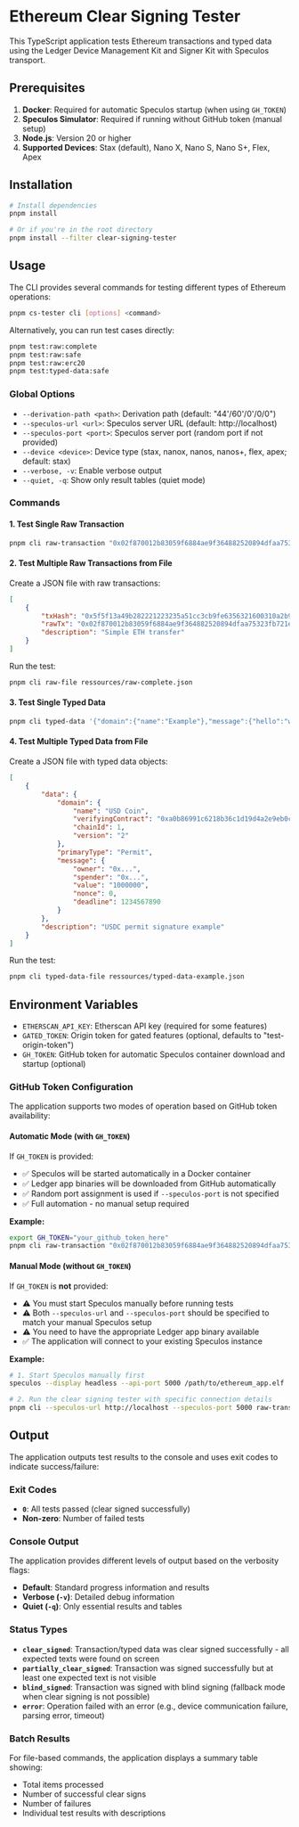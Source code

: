 # Ethereum Clear Signing Tester

This TypeScript application tests Ethereum transactions and typed data using the Ledger Device Management Kit and Signer Kit with Speculos transport.

## Prerequisites

1. **Docker**: Required for automatic Speculos startup (when using `GH_TOKEN`)
2. **Speculos Simulator**: Required if running without GitHub token (manual setup)
3. **Node.js**: Version 20 or higher
4. **Supported Devices**: Stax (default), Nano X, Nano S, Nano S+, Flex, Apex

## Installation

```bash
# Install dependencies
pnpm install

# Or if you're in the root directory
pnpm install --filter clear-signing-tester
```

## Usage

The CLI provides several commands for testing different types of Ethereum operations:

```bash
pnpm cs-tester cli [options] <command>
```

Alternatively, you can run test cases directly:

```bash
pnpm test:raw:complete
pnpm test:raw:safe
pnpm test:raw:erc20
pnpm test:typed-data:safe
```

### Global Options

- `--derivation-path <path>`: Derivation path (default: "44'/60'/0'/0/0")
- `--speculos-url <url>`: Speculos server URL (default: http://localhost)
- `--speculos-port <port>`: Speculos server port (random port if not provided)
- `--device <device>`: Device type (stax, nanox, nanos, nanos+, flex, apex; default: stax)
- `--verbose, -v`: Enable verbose output
- `--quiet, -q`: Show only result tables (quiet mode)

### Commands

#### 1. Test Single Raw Transaction

```bash
pnpm cli raw-transaction "0x02f870012b83059f6884ae9f364882520894dfaa75323fb721e5f29d43859390f62cc4b600b8874652436b698acb80c001a0bebdd83d9bc034e4824367e3f1cc0e8b8e4b24871eeba9ef8d36130d25c96129a04608841b2945b0ed090bc3c6fe56aef0077d6a5eb6b3416212fe727e7e2b68e1"
```

#### 2. Test Multiple Raw Transactions from File

Create a JSON file with raw transactions:

```json
[
    {
        "txHash": "0x5f5f13a49b282221223235a51cc3cb9fe6356321600310a2b97646bed757b352",
        "rawTx": "0x02f870012b83059f6884ae9f364882520894dfaa75323fb721e5f29d43859390f62cc4b600b8874652436b698acb80c001a0bebdd83d9bc034e4824367e3f1cc0e8b8e4b24871eeba9ef8d36130d25c96129a04608841b2945b0ed090bc3c6fe56aef0077d6a5eb6b3416212fe727e7e2b68e1",
        "description": "Simple ETH transfer"
    }
]
```

Run the test:

```bash
pnpm cli raw-file ressources/raw-complete.json
```

#### 3. Test Single Typed Data

```bash
pnpm cli typed-data '{"domain":{"name":"Example"},"message":{"hello":"world"}}'
```

#### 4. Test Multiple Typed Data from File

Create a JSON file with typed data objects:

```json
[
    {
        "data": {
            "domain": {
                "name": "USD Coin",
                "verifyingContract": "0xa0b86991c6218b36c1d19d4a2e9eb0ce3606eb48",
                "chainId": 1,
                "version": "2"
            },
            "primaryType": "Permit",
            "message": {
                "owner": "0x...",
                "spender": "0x...",
                "value": "1000000",
                "nonce": 0,
                "deadline": 1234567890
            }
        },
        "description": "USDC permit signature example"
    }
]
```

Run the test:

```bash
pnpm cli typed-data-file ressources/typed-data-example.json
```

## Environment Variables

- `ETHERSCAN_API_KEY`: Etherscan API key (required for some features)
- `GATED_TOKEN`: Origin token for gated features (optional, defaults to "test-origin-token")
- `GH_TOKEN`: GitHub token for automatic Speculos container download and startup (optional)

### GitHub Token Configuration

The application supports two modes of operation based on GitHub token availability:

#### **Automatic Mode (with `GH_TOKEN`)**

If `GH_TOKEN` is provided:

- ✅ Speculos will be started automatically in a Docker container
- ✅ Ledger app binaries will be downloaded from GitHub automatically
- ✅ Random port assignment is used if `--speculos-port` is not specified
- ✅ Full automation - no manual setup required

**Example:**

```bash
export GH_TOKEN="your_github_token_here"
pnpm cli raw-transaction "0x02f870012b83059f6884ae9f364882520894dfaa75323fb721e5f29d43859390f62cc4b600b8874652436b698acb80c001a0bebdd83d9bc034e4824367e3f1cc0e8b8e4b24871eeba9ef8d36130d25c96129a04608841b2945b0ed090bc3c6fe56aef0077d6a5eb6b3416212fe727e7e2b68e1"
```

#### **Manual Mode (without `GH_TOKEN`)**

If `GH_TOKEN` is **not** provided:

- ⚠️ You must start Speculos manually before running tests
- ⚠️ Both `--speculos-url` and `--speculos-port` should be specified to match your manual Speculos setup
- ⚠️ You need to have the appropriate Ledger app binary available
- ✅ The application will connect to your existing Speculos instance

**Example:**

```bash
# 1. Start Speculos manually first
speculos --display headless --api-port 5000 /path/to/ethereum_app.elf

# 2. Run the clear signing tester with specific connection details
pnpm cli --speculos-url http://localhost --speculos-port 5000 raw-transaction "0x02f870012b83059f6884ae9f364882520894dfaa75323fb721e5f29d43859390f62cc4b600b8874652436b698acb80c001a0bebdd83d9bc034e4824367e3f1cc0e8b8e4b24871eeba9ef8d36130d25c96129a04608841b2945b0ed090bc3c6fe56aef0077d6a5eb6b3416212fe727e7e2b68e1"
```

## Output

The application outputs test results to the console and uses exit codes to indicate success/failure:

### Exit Codes

- **`0`**: All tests passed (clear signed successfully)
- **Non-zero**: Number of failed tests

### Console Output

The application provides different levels of output based on the verbosity flags:

- **Default**: Standard progress information and results
- **Verbose (`-v`)**: Detailed debug information
- **Quiet (`-q`)**: Only essential results and tables

### Status Types

- **`clear_signed`**: Transaction/typed data was clear signed successfully - all expected texts were found on screen
- **`partially_clear_signed`**: Transaction was signed successfully but at least one expected text is not visible
- **`blind_signed`**: Transaction was signed with blind signing (fallback mode when clear signing is not possible)
- **`error`**: Operation failed with an error (e.g., device communication failure, parsing error, timeout)

### Batch Results

For file-based commands, the application displays a summary table showing:

- Total items processed
- Number of successful clear signs
- Number of failures
- Individual test results with descriptions
